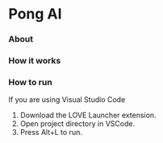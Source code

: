 # Pong AI
### About

### How it works

### How to run
If you are using Visual Studio Code
1. Download the LOVE Launcher extension.
2. Open project directory in VSCode.
3. Press Alt+L to run.

